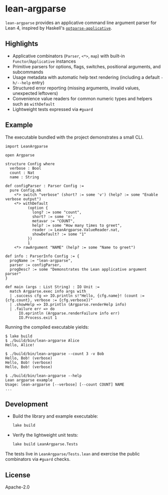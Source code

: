 # lean-argparse

`lean-argparse` provides an applicative command line argument parser for Lean 4, inspired by Haskell's [`optparse-applicative`](https://hackage.haskell.org/package/optparse-applicative).

## Highlights

- Applicative combinators (`Parser`, `<*>`, `map`) with built-in `Functor`/`Applicative` instances
- Primitive parsers for options, flags, switches, positional arguments, and subcommands
- Usage metadata with automatic help text rendering (including a default `-h/--help` entry)
- Structured error reporting (missing arguments, invalid values, unexpected leftovers)
- Convenience value readers for common numeric types and helpers such as `withDefault`
- Lightweight tests expressed via `#guard`

## Example

The executable bundled with the project demonstrates a small CLI.

```lean
import LeanArgparse

open Argparse

structure Config where
  verbose : Bool
  count : Nat
  name : String

def configParser : Parser Config :=
  pure Config.mk
    <*> switch "verbose" (short? := some 'v') (help? := some "Enable verbose output")
    <*> withDefault
          (option {
            long? := some "count",
            short? := some 'n',
            metavar := "COUNT",
            help? := some "How many times to greet",
            reader := LeanArgparse.ValueReader.nat,
            showDefault? := some "1"
          })
          1
    <*> rawArgument "NAME" (help? := some "Name to greet")

def info : ParserInfo Config := {
  progName := "lean-argparse",
  parser := configParser,
  progDesc? := some "Demonstrates the Lean applicative argument parser"
}

def main (args : List String) : IO Unit :=
  match Argparse.exec info args with
  | .success cfg => IO.println s!"Hello, {cfg.name}! (count := {cfg.count}, verbose := {cfg.verbose})"
  | .showHelp => IO.println (Argparse.renderHelp info)
  | .failure err => do
      IO.eprintln (Argparse.renderFailure info err)
      IO.Process.exit 1
```

Running the compiled executable yields:

```
$ lake build
$ ./build/bin/lean-argparse Alice
Hello, Alice!

$ ./build/bin/lean-argparse --count 3 -v Bob
Hello, Bob! (verbose)
Hello, Bob! (verbose)
Hello, Bob! (verbose)

$ ./build/bin/lean-argparse --help
Lean argparse example
Usage: lean-argparse [--verbose] [--count COUNT] NAME
...
```

## Development

- Build the library and example executable:
  ```sh
  lake build
  ```

- Verify the lightweight unit tests:
  ```sh
  lake build LeanArgparse.Tests
  ```

The tests live in `LeanArgparse/Tests.lean` and exercise the public combinators via `#guard` checks.

## License

Apache-2.0
